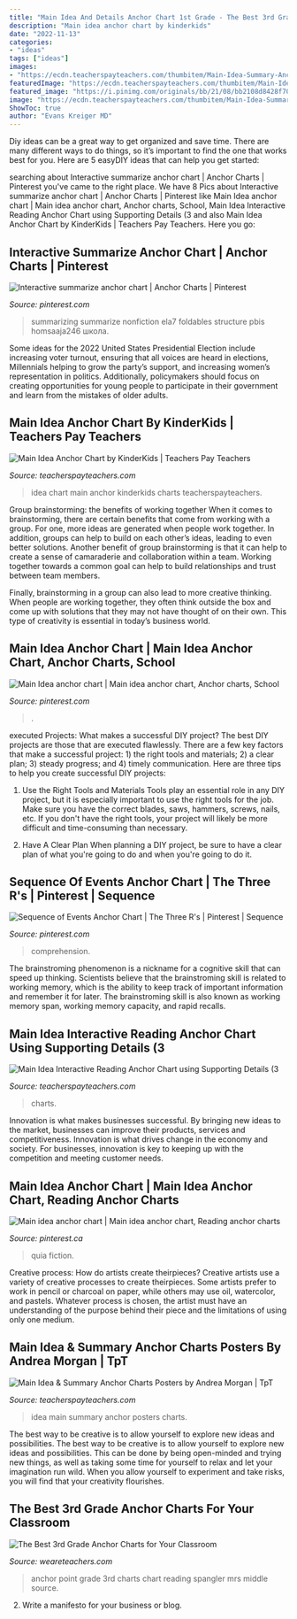 ```yaml
---
title: "Main Idea And Details Anchor Chart 1st Grade - The Best 3rd Grade Anchor Charts For Your Classroom"
description: "Main idea anchor chart by kinderkids"
date: "2022-11-13"
categories:
- "ideas"
tags: ["ideas"]
images:
- "https://ecdn.teacherspayteachers.com/thumbitem/Main-Idea-Summary-Anchor-Charts-Posters-2473143-1500873472/original-2473143-1.jpg"
featuredImage: "https://ecdn.teacherspayteachers.com/thumbitem/Main-Idea-Summary-Anchor-Charts-Posters-2473143-1500873472/original-2473143-1.jpg"
featured_image: "https://i.pinimg.com/originals/bb/21/08/bb2108d8428f7077a7e37970023c9631.jpg"
image: "https://ecdn.teacherspayteachers.com/thumbitem/Main-Idea-Summary-Anchor-Charts-Posters-2473143-1500873472/original-2473143-1.jpg"
ShowToc: true
author: "Evans Kreiger MD"
---
```



Diy ideas can be a great way to get organized and save time. There are many different ways to do things, so it’s important to find the one that works best for you. Here are 5 easyDIY ideas that can help you get started: 

	

		
searching about Interactive summarize anchor chart | Anchor Charts | Pinterest you've came to the right place. We have 8 Pics about Interactive summarize anchor chart | Anchor Charts | Pinterest like Main Idea anchor chart | Main idea anchor chart, Anchor charts, School, Main Idea Interactive Reading Anchor Chart using Supporting Details (3 and also Main Idea Anchor Chart by KinderKids | Teachers Pay Teachers. Here you go:
		
    
## Interactive Summarize Anchor Chart | Anchor Charts | Pinterest

<img loading=lazy src="https://s-media-cache-ak0.pinimg.com/736x/35/ca/53/35ca53ba7264d89807711241839ce6fc.jpg" onerror="this.onerror=null;this.src='https://tse4.mm.bing.net/th?id=OIP.EiwfFoQZ_ivj76la9_v5pgHaJ3&amp;pid=15.1';" alt="Interactive summarize anchor chart | Anchor Charts | Pinterest">

_Source: pinterest.com_

>summarizing summarize nonfiction ela7 foldables structure pbis homsaaja246 школа. 

	

Some ideas for the 2022 United States Presidential Election include increasing voter turnout, ensuring that all voices are heard in elections, Millennials helping to grow the party’s support, and increasing women’s representation in politics. Additionally, policymakers should focus on creating opportunities for young people to participate in their government and learn from the mistakes of older adults.

    
## Main Idea Anchor Chart By KinderKids | Teachers Pay Teachers

<img loading=lazy src="https://ecdn.teacherspayteachers.com/thumbitem/Main-Idea-Anchor-Chart-3884931-1530191073/original-3884931-2.jpg" onerror="this.onerror=null;this.src='https://tse3.mm.bing.net/th?id=OIP.5A9dCQDtmOP2aSm5RJFWjQAAAA&amp;pid=15.1';" alt="Main Idea Anchor Chart by KinderKids | Teachers Pay Teachers">

_Source: teacherspayteachers.com_

>idea chart main anchor kinderkids charts teacherspayteachers. 

	

Group brainstorming: the benefits of working together
When it comes to brainstorming, there are certain benefits that come from working with a group. For one, more ideas are generated when people work together. In addition, groups can help to build on each other’s ideas, leading to even better solutions.
Another benefit of group brainstorming is that it can help to create a sense of camaraderie and collaboration within a team. Working together towards a common goal can help to build relationships and trust between team members.

Finally, brainstorming in a group can also lead to more creative thinking. When people are working together, they often think outside the box and come up with solutions that they may not have thought of on their own. This type of creativity is essential in today’s business world.

    
## Main Idea Anchor Chart | Main Idea Anchor Chart, Anchor Charts, School

<img loading=lazy src="https://i.pinimg.com/originals/bb/21/08/bb2108d8428f7077a7e37970023c9631.jpg" onerror="this.onerror=null;this.src='https://tse3.mm.bing.net/th?id=OIP.8UzTIX4M955g2zJTvpPSUAHaJ4&amp;pid=15.1';" alt="Main Idea anchor chart | Main idea anchor chart, Anchor charts, School">

_Source: pinterest.com_

>. 

	

executed Projects: What makes a successful DIY project?
The best DIY projects are those that are executed flawlessly. There are a few key factors that make a successful project: 1) the right tools and materials; 2) a clear plan; 3) steady progress; and 4) timely communication. Here are three tips to help you create successful DIY projects:
1. Use the Right Tools and Materials
Tools play an essential role in any DIY project, but it is especially important to use the right tools for the job. Make sure you have the correct blades, saws, hammers, screws, nails, etc. If you don't have the right tools, your project will likely be more difficult and time-consuming than necessary.

2. Have A Clear Plan
When planning a DIY project, be sure to have a clear plan of what you're going to do and when you're going to do it.

    
## Sequence Of Events Anchor Chart | The Three R&#039;s | Pinterest | Sequence

<img loading=lazy src="https://s-media-cache-ak0.pinimg.com/736x/a1/7e/97/a17e97a9b349d8c4c7176c76a7f477a6.jpg" onerror="this.onerror=null;this.src='https://tse3.mm.bing.net/th?id=OIP.fpOw62QEKTIk1HBX1ftiaQHaLQ&amp;pid=15.1';" alt="Sequence of Events Anchor Chart | The Three R&#039;s | Pinterest | Sequence">

_Source: pinterest.com_

>comprehension. 

	

The brainstroming phenomenon is a nickname for a cognitive skill that can speed up thinking. Scientists believe that the brainstroming skill is related to working memory, which is the ability to keep track of important information and remember it for later. The brainstroming skill is also known as working memory span, working memory capacity, and rapid recalls.

    
## Main Idea Interactive Reading Anchor Chart Using Supporting Details (3

<img loading=lazy src="https://ecdn.teacherspayteachers.com/thumbitem/Main-Idea-Interactive-Reading-Anchor-Chart-using-Supporting-Details-3-Types--4558848-1563975599/original-4558848-4.jpg" onerror="this.onerror=null;this.src='https://tse3.mm.bing.net/th?id=OIP.tpGCogbKpWKN2odyMOKMtAAAAA&amp;pid=15.1';" alt="Main Idea Interactive Reading Anchor Chart using Supporting Details (3">

_Source: teacherspayteachers.com_

>charts. 

	

Innovation is what makes businesses successful. By bringing new ideas to the market, businesses can improve their products, services and competitiveness. Innovation is what drives change in the economy and society. For businesses, innovation is key to keeping up with the competition and meeting customer needs.

    
## Main Idea Anchor Chart | Main Idea Anchor Chart, Reading Anchor Charts

<img loading=lazy src="https://i.pinimg.com/736x/6a/9d/47/6a9d477a9e8fe480e2f2b43888ca92ed--guided-reading-teaching-reading.jpg" onerror="this.onerror=null;this.src='https://tse4.mm.bing.net/th?id=OIP.P28UGskex43jC3acZfiqzgHaJ3&amp;pid=15.1';" alt="Main idea anchor chart | Main idea anchor chart, Reading anchor charts">

_Source: pinterest.ca_

>quia fiction. 

	

Creative process: How do artists create theirpieces?
Creative artists use a variety of creative processes to create theirpieces. Some artists prefer to work in pencil or charcoal on paper, while others may use oil, watercolor, and pastels. Whatever process is chosen, the artist must have an understanding of the purpose behind their piece and the limitations of using only one medium.

    
## Main Idea &amp; Summary Anchor Charts Posters By Andrea Morgan | TpT

<img loading=lazy src="https://ecdn.teacherspayteachers.com/thumbitem/Main-Idea-Summary-Anchor-Charts-Posters-2473143-1500873472/original-2473143-1.jpg" onerror="this.onerror=null;this.src='https://tse4.mm.bing.net/th?id=OIP.-2wuJ1LnlsXPDwHRSXAklgAAAA&amp;pid=15.1';" alt="Main Idea &amp; Summary Anchor Charts Posters by Andrea Morgan | TpT">

_Source: teacherspayteachers.com_

>idea main summary anchor posters charts. 

	

The best way to be creative is to allow yourself to explore new ideas and possibilities.
The best way to be creative is to allow yourself to explore new ideas and possibilities. This can be done by being open-minded and trying new things, as well as taking some time for yourself to relax and let your imagination run wild. When you allow yourself to experiment and take risks, you will find that your creativity flourishes.

    
## The Best 3rd Grade Anchor Charts For Your Classroom

<img loading=lazy src="https://s18670.pcdn.co/wp-content/uploads/Point-of-View-385x512.jpg" onerror="this.onerror=null;this.src='https://tse3.mm.bing.net/th?id=OIP.jSqaw6PEJMTsF-UAZYZMEwAAAA&amp;pid=15.1';" alt="The Best 3rd Grade Anchor Charts for Your Classroom">

_Source: weareteachers.com_

>anchor point grade 3rd charts chart reading spangler mrs middle source. 

	

2. Write a manifesto for your business or blog.

